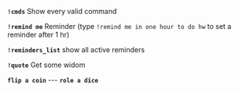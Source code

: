 **`!cmds`**
Show every valid command

**`!remind me`**
Reminder (type `!remind me in one hour to do hw` to set a reminder after 1 hr)

**`!reminders_list`**
show all active reminders

**`!quote`**
Get some widom

**`flip a coin`**     ---    **`role a dice`**

